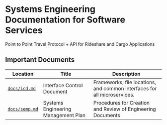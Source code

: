 # Systems Engineering Documentation for Software Services

Point to Point Travel Protocol + API for Rideshare and Cargo Applications

## Important Documents

| Location | Title | Description
--- | --- | ---
[`docs/icd.md`](./docs/icd.md) | Interface Control Document | Frameworks, file locations, and common interfaces for all microservices.
[`docs/semp.md`](./docs/semp.md) | Systems Engineering Management Plan | Procedures for Creation and Review of Engineering Documents
